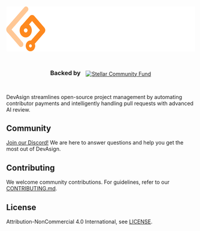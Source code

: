 <br/>
<div align="center">
  <a href="https://www.devasign.com" style="display: block; margin: 0 auto;">
    <picture>
      <source media="(prefers-color-scheme: dark)" srcset="./public/devasign-white.png">
      <source media="(prefers-color-scheme: light)" srcset="./public/devasign-black.png">
      <img alt="DevAsign Logo" src="./public/devasign-white.png" height="120" style="display: block; margin: 0 auto;">
    </picture>
  </a>
<br/>

<br/>

<p align="center">
  <strong style="font-size: 16px; margin-right: 10px;">Backed by</strong> <a href="https://communityfund.stellar.org/"><img src="https://devasign.com/assets/scf%20logo-39ec023b.svg" height="40" alt="Stellar Community Fund" align="center" /></a>
</p>

</div>

<br/>

DevAsign streamlines open-source project management by automating contributor payments and intelligently handling pull requests with advanced AI review.

## Community

[Join our Discord!](https://discord.com/channels/1335941257155055688/1335941257641328743) We are here to answer questions and help you get the most out of DevAsign.

## Contributing

We welcome community contributions. For guidelines, refer to our [CONTRIBUTING.md](/CONTRIBUTING.md).

## License

Attribution-NonCommercial 4.0 International, see [LICENSE](https://github.com/devasignhq/contributor.devasign.com/blob/main/LICENSE).

